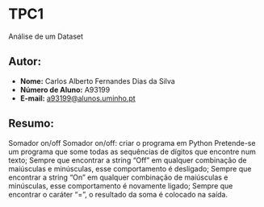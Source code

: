 # TPC1
Análise de um Dataset


## Autor:

- **Nome:** Carlos Alberto Fernandes Dias da Silva
- **Número de Aluno:** A93199
- **E-mail:** [a93199@alunos.uminho.pt](mailto:a93199@alunos.uminho.pt)


## Resumo:
Somador on/off
Somador on/off: criar o programa em Python
Pretende-se um programa que some todas as sequências de dígitos que encontre num texto;
Sempre que encontrar a string “Off” em qualquer combinação de maiúsculas e minúsculas, esse comportamento é desligado;
Sempre que encontrar a string “On” em qualquer combinação de maiúsculas e minúsculas, esse comportamento é novamente ligado;
Sempre que encontrar o caráter “=”, o resultado da soma é colocado na saída.
